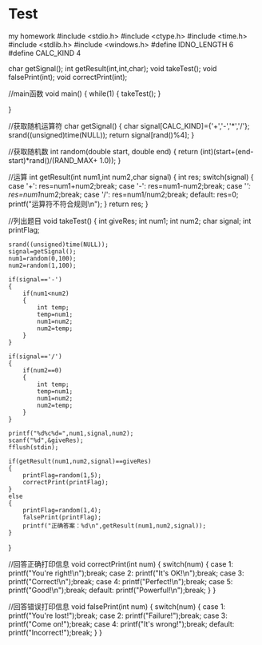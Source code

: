 # Test
my homework
#include <stdio.h>
#include <ctype.h>
#include <time.h>
#include <stdlib.h>
#include <windows.h>
#define IDNO_LENGTH 6
#define CALC_KIND 4
 
char getSignal();
int getResult(int,int,char);
void takeTest();
void falsePrint(int);
void correctPrint(int);
 
//main函数
void main()
{
    while(1)
    {
        takeTest();
    }
     
}
 
//获取随机运算符
char getSignal()
{
    char signal[CALC_KIND]={'+','-','*','/'};
    srand((unsigned)time(NULL));
    return signal[rand()%4];
}
 
//获取随机数
int random(double start, double end)
{
    return (int)(start+(end-start)*rand()/(RAND_MAX+ 1.0));
}
 
//运算
int getResult(int num1,int num2,char signal)
{
    int res;
    switch(signal)
    {
    case '+':
        res=num1+num2;break;
    case '-':
        res=num1-num2;break;
    case '*':
        res=num1*num2;break;
    case '/':
        res=num1/num2;break;
    default:
        res=0;
        printf("运算符不符合规则\n");
    }
    return res;
}
 
//列出题目
void takeTest()
{
    int giveRes;
    int num1;
    int num2;
    char signal;
    int printFlag;
 
    srand((unsigned)time(NULL));
    signal=getSignal();
    num1=random(0,100);
    num2=random(1,100);
 
    if(signal=='-')
    {
        if(num1<num2)
        {
            int temp;
            temp=num1;
            num1=num2;
            num2=temp;
        }
    }
 
    if(signal=='/')
    {
        if(num2==0)
        {
            int temp;
            temp=num1;
            num1=num2;
            num2=temp;
        }
    }
 
    printf("%d%c%d=",num1,signal,num2);
    scanf("%d",&giveRes);
    fflush(stdin);
 
    if(getResult(num1,num2,signal)==giveRes)
    {
        printFlag=random(1,5);
        correctPrint(printFlag);
    }
    else
    {
        printFlag=random(1,4);
        falsePrint(printFlag);
        printf("正确答案：%d\n",getResult(num1,num2,signal));
    }
}
 
//回答正确打印信息
void correctPrint(int num)
{
    switch(num)
    {
    case 1:
        printf("You're right!\n");break;
    case 2:
        printf("It's OK!\n");break;
    case 3:
        printf("Correct!\n");break;
    case 4:
        printf("Perfect!\n");break;
    case 5:
        printf("Good!\n");break;
    default:
        printf("Powerful!\n");break;
    }
}
 
//回答错误打印信息
void falsePrint(int num)
{
    switch(num)
    {
    case 1:
        printf("You're lost!");break;
    case 2:
        printf("Failure!");break;
    case 3:
        printf("Come on!");break;
    case 4:
        printf("It's wrong!");break;
    default:
        printf("Incorrect!");break;
    }
}
